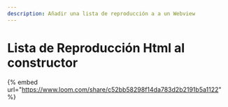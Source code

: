 ```yaml
---
description: Añadir una lista de reproducción a a un Webview
---
```


# Lista de Reproducción Html al constructor

{% embed url="https://www.loom.com/share/c52bb58298f14da783d2b2191b5a1122" %}



